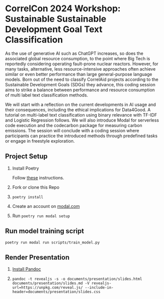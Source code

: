 # CorrelCon 2024 Workshop: Sustainable Sustainable Development Goal Text Classification

As the use of generative AI such as ChatGPT increases, so does the associated global resource consumption, to the point where Big Tech is reportedly considering operating fault-prone nuclear reactors. However, for many tasks, alternative, less resource-intensive approaches often achieve similar or even better performance than large general-purpose language models. Born out of the need to classify CorrelAid projects according to the Sustainable Development Goals (SDGs) they advance, this coding session aims to strike a balance between performance and resource consumption of multi label text classification methods.

We will start with a reflection on the current developments in AI usage and their consequences, including the ethical implications for Data4Good. A tutorial on multi-label text classification using binary relevance with TF-IDF and Logistic Regression follows. We will also introduce Modal for serverless code execution and the codecarbon package for measuring carbon emissions. The session will conclude with a coding session where participants can practice the introduced methods through predefined tasks or engage in freestyle exploration.

## Project Setup

1. Install Poetry
    
    Follow [these](https://python-poetry.org/docs) instructions.

2. Fork or clone this Repo

3. `poetry install`

4. Create an account on [modal.com](https://modal.com/signup)

5. Run `poetry run modal setup`

## Run model training script

```
poetry run modal run scripts/train_model.py
```

## Render Presentation

1. [Install Pandoc](https://pandoc.org/installing.html)

2. `pandoc -t revealjs -s -o documents/presentation/slides.html documents/presentation/slides.md -V revealjs-url=https://unpkg.com/reveal.js/ --include-in-header=documents/presentation/slides.css`

